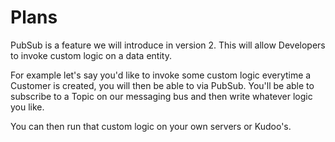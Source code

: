 # Plans
PubSub is a feature we will introduce in version 2. This will allow Developers to invoke custom logic on a data entity.

For example let's say you'd like to invoke some custom logic everytime a Customer is created, you will then be able to via PubSub. You'll be able to subscribe to a Topic on our messaging bus and then write whatever logic you like. 

You can then run that custom logic on your own servers or Kudoo's.